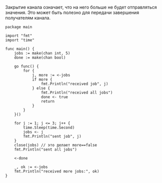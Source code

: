 
Закрытие канала означает, что на него больше не будет отправляться значения. Это может быть полезно для передачи завершения получателям канала.

```run-go
package main

import "fmt"
import "time"

func main() {
    jobs := make(chan int, 5)
    done := make(chan bool)

    go func() {
        for {
            j, more := <-jobs
            if more {
                fmt.Println("received job", j)
            } else {
                fmt.Println("received all jobs")
                done <- true
                return
            }
        }
    }()

    for j := 1; j <= 3; j++ {
	    time.Sleep(time.Second)
        jobs <- j
        fmt.Println("sent job", j)
    }
    close(jobs) // это делает more==false
    fmt.Println("sent all jobs")

    <-done

    _, ok := <-jobs
    fmt.Println("received more jobs:", ok)
}
```
